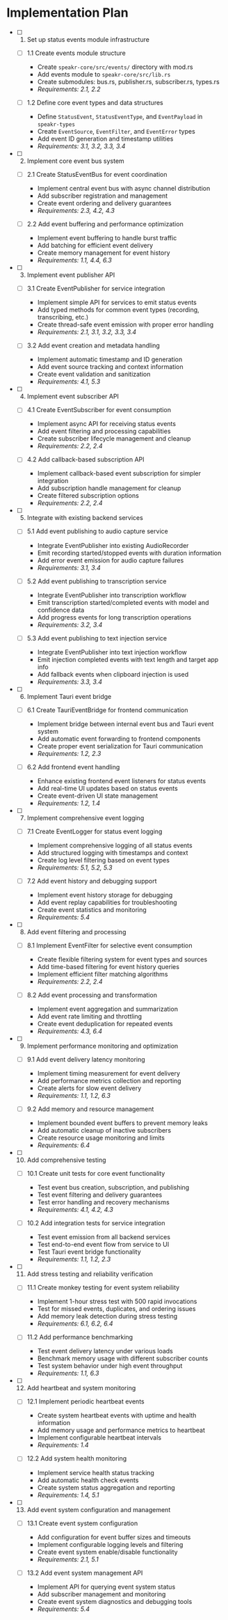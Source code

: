 # Implementation Plan

- [ ] 1. Set up status events module infrastructure
  - [ ] 1.1 Create events module structure
    - Create `speakr-core/src/events/` directory with mod.rs
    - Add events module to `speakr-core/src/lib.rs`
    - Create submodules: bus.rs, publisher.rs, subscriber.rs, types.rs
    - _Requirements: 2.1, 2.2_

  - [ ] 1.2 Define core event types and data structures
    - Define `StatusEvent`, `StatusEventType`, and `EventPayload` in `speakr-types`
    - Create `EventSource`, `EventFilter`, and `EventError` types
    - Add event ID generation and timestamp utilities
    - _Requirements: 3.1, 3.2, 3.3, 3.4_

- [ ] 2. Implement core event bus system
  - [ ] 2.1 Create StatusEventBus for event coordination
    - Implement central event bus with async channel distribution
    - Add subscriber registration and management
    - Create event ordering and delivery guarantees
    - _Requirements: 2.3, 4.2, 4.3_

  - [ ] 2.2 Add event buffering and performance optimization
    - Implement event buffering to handle burst traffic
    - Add batching for efficient event delivery
    - Create memory management for event history
    - _Requirements: 1.1, 4.4, 6.3_

- [ ] 3. Implement event publisher API
  - [ ] 3.1 Create EventPublisher for service integration
    - Implement simple API for services to emit status events
    - Add typed methods for common event types (recording, transcribing, etc.)
    - Create thread-safe event emission with proper error handling
    - _Requirements: 2.1, 3.1, 3.2, 3.3, 3.4_

  - [ ] 3.2 Add event creation and metadata handling
    - Implement automatic timestamp and ID generation
    - Add event source tracking and context information
    - Create event validation and sanitization
    - _Requirements: 4.1, 5.3_

- [ ] 4. Implement event subscriber API
  - [ ] 4.1 Create EventSubscriber for event consumption
    - Implement async API for receiving status events
    - Add event filtering and processing capabilities
    - Create subscriber lifecycle management and cleanup
    - _Requirements: 2.2, 2.4_

  - [ ] 4.2 Add callback-based subscription API
    - Implement callback-based event subscription for simpler integration
    - Add subscription handle management for cleanup
    - Create filtered subscription options
    - _Requirements: 2.2, 2.4_

- [ ] 5. Integrate with existing backend services
  - [ ] 5.1 Add event publishing to audio capture service
    - Integrate EventPublisher into existing AudioRecorder
    - Emit recording started/stopped events with duration information
    - Add error event emission for audio capture failures
    - _Requirements: 3.1, 3.4_

  - [ ] 5.2 Add event publishing to transcription service
    - Integrate EventPublisher into transcription workflow
    - Emit transcription started/completed events with model and confidence data
    - Add progress events for long transcription operations
    - _Requirements: 3.2, 3.4_

  - [ ] 5.3 Add event publishing to text injection service
    - Integrate EventPublisher into text injection workflow
    - Emit injection completed events with text length and target app info
    - Add fallback events when clipboard injection is used
    - _Requirements: 3.3, 3.4_

- [ ] 6. Implement Tauri event bridge
  - [ ] 6.1 Create TauriEventBridge for frontend communication
    - Implement bridge between internal event bus and Tauri event system
    - Add automatic event forwarding to frontend components
    - Create proper event serialization for Tauri communication
    - _Requirements: 1.2, 2.3_

  - [ ] 6.2 Add frontend event handling
    - Enhance existing frontend event listeners for status events
    - Add real-time UI updates based on status events
    - Create event-driven UI state management
    - _Requirements: 1.2, 1.4_

- [ ] 7. Implement comprehensive event logging
  - [ ] 7.1 Create EventLogger for status event logging
    - Implement comprehensive logging of all status events
    - Add structured logging with timestamps and context
    - Create log level filtering based on event types
    - _Requirements: 5.1, 5.2, 5.3_

  - [ ] 7.2 Add event history and debugging support
    - Implement event history storage for debugging
    - Add event replay capabilities for troubleshooting
    - Create event statistics and monitoring
    - _Requirements: 5.4_

- [ ] 8. Add event filtering and processing
  - [ ] 8.1 Implement EventFilter for selective event consumption
    - Create flexible filtering system for event types and sources
    - Add time-based filtering for event history queries
    - Implement efficient filter matching algorithms
    - _Requirements: 2.2, 2.4_

  - [ ] 8.2 Add event processing and transformation
    - Implement event aggregation and summarization
    - Add event rate limiting and throttling
    - Create event deduplication for repeated events
    - _Requirements: 4.3, 6.4_

- [ ] 9. Implement performance monitoring and optimization
  - [ ] 9.1 Add event delivery latency monitoring
    - Implement timing measurement for event delivery
    - Add performance metrics collection and reporting
    - Create alerts for slow event delivery
    - _Requirements: 1.1, 1.2, 6.3_

  - [ ] 9.2 Add memory and resource management
    - Implement bounded event buffers to prevent memory leaks
    - Add automatic cleanup of inactive subscribers
    - Create resource usage monitoring and limits
    - _Requirements: 6.4_

- [ ] 10. Add comprehensive testing
  - [ ] 10.1 Create unit tests for core event functionality
    - Test event bus creation, subscription, and publishing
    - Test event filtering and delivery guarantees
    - Test error handling and recovery mechanisms
    - _Requirements: 4.1, 4.2, 4.3_

  - [ ] 10.2 Add integration tests for service integration
    - Test event emission from all backend services
    - Test end-to-end event flow from service to UI
    - Test Tauri event bridge functionality
    - _Requirements: 1.1, 1.2, 2.3_

- [ ] 11. Add stress testing and reliability verification
  - [ ] 11.1 Create monkey testing for event system reliability
    - Implement 1-hour stress test with 500 rapid invocations
    - Test for missed events, duplicates, and ordering issues
    - Add memory leak detection during stress testing
    - _Requirements: 6.1, 6.2, 6.4_

  - [ ] 11.2 Add performance benchmarking
    - Test event delivery latency under various loads
    - Benchmark memory usage with different subscriber counts
    - Test system behavior under high event throughput
    - _Requirements: 1.1, 6.3_

- [ ] 12. Add heartbeat and system monitoring
  - [ ] 12.1 Implement periodic heartbeat events
    - Create system heartbeat events with uptime and health information
    - Add memory usage and performance metrics to heartbeat
    - Implement configurable heartbeat intervals
    - _Requirements: 1.4_

  - [ ] 12.2 Add system health monitoring
    - Implement service health status tracking
    - Add automatic health check events
    - Create system status aggregation and reporting
    - _Requirements: 1.4, 5.1_

- [ ] 13. Add event system configuration and management
  - [ ] 13.1 Create event system configuration
    - Add configuration for event buffer sizes and timeouts
    - Implement configurable logging levels and filtering
    - Create event system enable/disable functionality
    - _Requirements: 2.1, 5.1_

  - [ ] 13.2 Add event system management API
    - Implement API for querying event system status
    - Add subscriber management and monitoring
    - Create event system diagnostics and debugging tools
    - _Requirements: 5.4_
